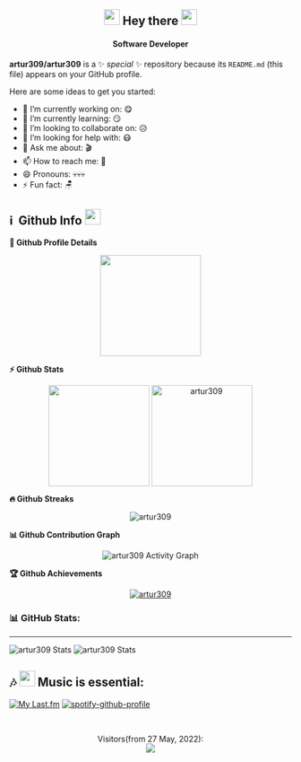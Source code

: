 <h2 align="center">
<img src="https://cdn.discordapp.com/emojis/849627036665643080.gif" width="28">
  Hey there
<img src="https://media.giphy.com/media/hvRJCLFzcasrR4ia7z/giphy.gif" width="28">
   <!-- I'm <a href="">Tony Robin</a>!  -->
</h2>

<h4 align='center'>
  Software Developer
</h4>

**artur309/artur309** is a ✨ _special_ ✨ repository because its `README.md` (this file) appears on your GitHub profile.

Here are some ideas to get you started:

- 🔭 I’m currently working on: 😋
- 🌱 I’m currently learning: 😏
- 👯 I’m looking to collaborate on: 😥
- 🤔 I’m looking for help with: 😷
- 💬 Ask me about: 🎬
- 📫 How to reach me: 🔪
- 😄 Pronouns: 💀💀💀
- ⚡ Fun fact: 🪑





<h2>ℹ️ &nbsp;Github Info <img src="https://cdn.discordapp.com/emojis/942196020060758037.gif" width="28"> </h2> 
	
  <summary><b>🔎 Github Profile Details</b></summary>
<p align="center"><img height="180em" src="https://github-profile-summary-cards.vercel.app/api/cards/profile-details?username=artur309&theme=github_dark" align = "center"/></p>

  <summary><b>⚡ Github Stats</b></summary>
<p align="center"><img height="180em" src="https://github-readme-stats.vercel.app/api?username=artur309&hide_border=true&count_private=true&show_icons=true&theme=radical" align = "center"/>
<img height="180em" src="https://github-readme-stats.vercel.app/api/top-langs?username=artur309&show_icons=true&locale=en&layout=compact&hide_border=true&theme=radical" alt="artur309" align = "center"/></p>

 <summary><b>🔥 Github Streaks</b></summary>
<p align="center"><img src="https://github-readme-streak-stats.herokuapp.com/?user=artur309&theme=black-ice&hide_border=true&stroke=0000&background=0D1117&ring=e05397&fire=e05397&currStreakLabel=e05397" alt="artur309" /></p>

<summary><b>📊 Github Contribution Graph</b></summary>
<p align="center"<a href="#"><img alt="artur309 Activity Graph" src="https://activity-graph.herokuapp.com/graph?username=artur309&bg_color=0D1117&color=e05397&line=e05397&point=FFFFFF&hide_border=true&" /></a></p>
<!-- </details>
<details>    -->
 <summary><b>🏆 Github Achievements</b></summary>
<p align="center"> <a href="https://github.com/artur309"><img src="https://github-profile-trophy.vercel.app/?username=artur309&margin-w=5&theme=radical" alt="artur309" /></a> </p>


### 📊 GitHub Stats:
---
![artur309 Stats](https://github-profile-summary-cards.vercel.app/api/cards/repos-per-language?username=artur309&theme=solarized_dark)
![artur309 Stats](https://github-profile-summary-cards.vercel.app/api/cards/most-commit-language?username=artur309&theme=solarized_dark)



<h2>🎶 <img src="https://cdn.discordapp.com/emojis/961267828416188436.webp?size=56&quality=lossless" width="28"> Music is essential:</h2> 

[![My Last.fm](https://lastfm-recently-played.vercel.app/api?user=TheBadMushroom)](https://www.last.fm/user/TheBadMushroom)
[![spotify-github-profile](https://spotify-github-profile.vercel.app/api/view?uid=2w3frtj79nppdny00gvs6twrc&cover_image=true&theme=default&bar_color=53b14f&bar_color_cover=false)](https://github.com/kittinan/spotify-github-profile)

<br>
<p align="center"> 
  Visitors(from 27 May, 2022):<br>
  <img src="https://profile-counter.glitch.me/artur309/count.svg" />
</p>
